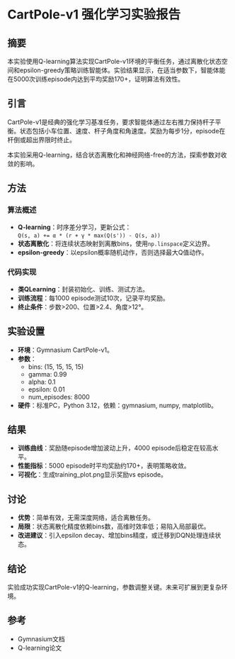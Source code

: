 # CartPole-v1 强化学习实验报告

## 摘要
本实验使用Q-learning算法实现CartPole-v1环境的平衡任务，通过离散化状态空间和epsilon-greedy策略训练智能体。实验结果显示，在适当参数下，智能体能在5000次训练episode内达到平均奖励170+，证明算法有效性。

## 引言
CartPole-v1是经典的强化学习基准任务，要求智能体通过左右推力保持杆子平衡。状态包括小车位置、速度、杆子角度和角速度。奖励为每步1分，episode在杆倒或超出界限时终止。

本实验采用Q-learning，结合状态离散化和神经网络-free的方法，探索参数对收敛的影响。

## 方法
### 算法概述
- **Q-learning**：时序差分学习，更新公式：  
  `Q(s, a) += α * (r + γ * max(Q(s')) - Q(s, a))`
- **状态离散化**：将连续状态映射到离散bins，使用`np.linspace`定义边界。
- **epsilon-greedy**：以epsilon概率随机动作，否则选择最大Q值动作。

### 代码实现
- **类QLearning**：封装初始化、训练、测试方法。
- **训练流程**：每1000 episode测试10次，记录平均奖励。
- **终止条件**：步数>200、位置>2.4、角度>12°。

## 实验设置
- **环境**：Gymnasium CartPole-v1。
- **参数**：
  - bins: (15, 15, 15, 15)
  - gamma: 0.99
  - alpha: 0.1
  - epsilon: 0.01
  - num_episodes: 8000
- **硬件**：标准PC，Python 3.12，依赖：gymnasium, numpy, matplotlib。

## 结果
- **训练曲线**：奖励随episode增加波动上升，4000 episode后稳定在较高水平。
- **性能指标**：5000 episode时平均奖励约170+，表明策略收敛。
- **可视化**：生成training_plot.png显示奖励vs episode。

## 讨论
- **优势**：简单有效，无需深度网络，适合离散任务。
- **局限**：状态离散化精度依赖bins数，高维时效率低；易陷入局部最优。
- **改进建议**：引入epsilon decay、增加bins精度，或迁移到DQN处理连续状态。

## 结论
实验成功实现CartPole-v1的Q-learning，参数调整关键。未来可扩展到更复杂环境。

## 参考
- Gymnasium文档
- Q-learning论文